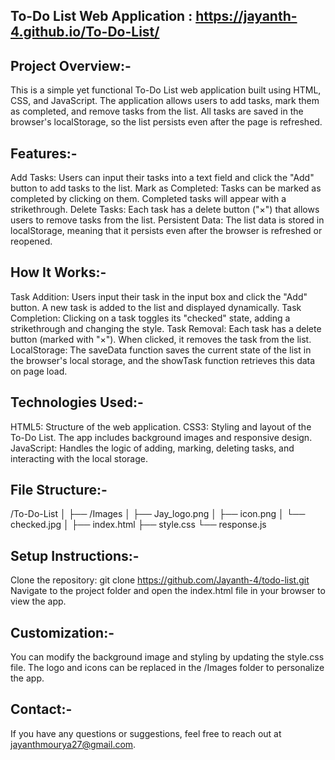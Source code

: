 To-Do List Web Application : https://jayanth-4.github.io/To-Do-List/
--------------------------

Project Overview:-
------------------
This is a simple yet functional To-Do List web application built using HTML, CSS, and JavaScript. The application allows users to add tasks, mark them as completed, and remove tasks from the list. All tasks are saved in the browser's localStorage, so the list persists even after the page is refreshed.

Features:-
-----------
Add Tasks: Users can input their tasks into a text field and click the "Add" button to add tasks to the list.
Mark as Completed: Tasks can be marked as completed by clicking on them. Completed tasks will appear with a strikethrough.
Delete Tasks: Each task has a delete button ("×") that allows users to remove tasks from the list.
Persistent Data: The list data is stored in localStorage, meaning that it persists even after the browser is refreshed or reopened.

How It Works:-
----------------
Task Addition: Users input their task in the input box and click the "Add" button. A new task is added to the list and displayed dynamically.
Task Completion: Clicking on a task toggles its "checked" state, adding a strikethrough and changing the style.
Task Removal: Each task has a delete button (marked with "×"). When clicked, it removes the task from the list.
LocalStorage: The saveData function saves the current state of the list in the browser's local storage, and the showTask function retrieves this data on page load.

Technologies Used:-
-------------------
HTML5: Structure of the web application.
CSS3: Styling and layout of the To-Do List. The app includes background images and responsive design.
JavaScript: Handles the logic of adding, marking, deleting tasks, and interacting with the local storage.

File Structure:-
-----------------
/To-Do-List
│
├── /Images
│   ├── Jay_logo.png
│   ├── icon.png
│   └── checked.jpg
│
├── index.html
├── style.css
└── response.js

Setup Instructions:-
---------------------
Clone the repository:
git clone https://github.com/Jayanth-4/todo-list.git
Navigate to the project folder and open the index.html file in your browser to view the app.

Customization:-
----------------
You can modify the background image and styling by updating the style.css file.
The logo and icons can be replaced in the /Images folder to personalize the app.

Contact:-
----------
If you have any questions or suggestions, feel free to reach out at jayanthmourya27@gmail.com.
